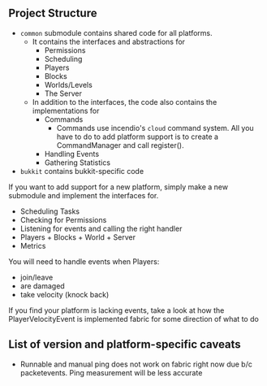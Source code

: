 ## Project Structure

- `common` submodule contains shared code for all platforms.
  - It contains the interfaces and abstractions for
    - Permissions
    - Scheduling
    - Players
    - Blocks
    - Worlds/Levels
    - The Server
  - In addition to the interfaces, the code also contains the implementations for
    - Commands
      - Commands use incendio's `cloud` command system. All you have to do to add platform support is to create a CommandManager and call register(). 
    - Handling Events
    - Gathering Statistics
- `bukkit` contains bukkit-specific code

If you want to add support for a new platform, simply make a new submodule and implement the interfaces for.
- Scheduling Tasks
- Checking for Permissions
- Listening for events and calling the right handler
- Players + Blocks + World + Server
- Metrics

You will need to handle events when Players:
- join/leave
- are damaged
- take velocity (knock back)

If you find your platform is lacking events, take a look at how the PlayerVelocityEvent is implemented fabric for some direction of what to do


## List of version and platform-specific caveats
- Runnable and manual ping does not work on fabric right now due b/c packetevents. Ping measurement will be less accurate